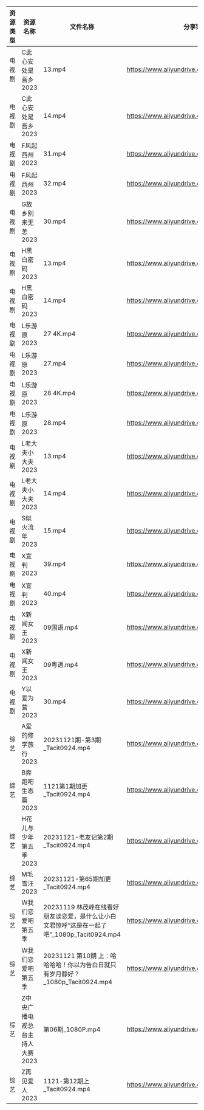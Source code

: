 | 资源类型 | 资源名称               | 文件名称                                                          | 分享链接                                      | 更新时间                |
| ---- | ------------------ | ------------------------------------------------------------- | ----------------------------------------- | ------------------- |
| 电视剧  | C此心安处是吾乡2023       | 13.mp4                                                        | https://www.aliyundrive.com/s/QQWm5c3V9Uh | 2023-11-22 07:40:04 |
| 电视剧  | C此心安处是吾乡2023       | 14.mp4                                                        | https://www.aliyundrive.com/s/QQWm5c3V9Uh | 2023-11-22 07:40:03 |
| 电视剧  | F风起西州2023          | 31.mp4                                                        | https://www.aliyundrive.com/s/yQtLhNGepAP | 2023-11-22 00:05:06 |
| 电视剧  | F风起西州2023          | 32.mp4                                                        | https://www.aliyundrive.com/s/yQtLhNGepAP | 2023-11-22 00:05:06 |
| 电视剧  | G故乡别来无恙2023        | 30.mp4                                                        | https://www.aliyundrive.com/s/19Yd53iwKSU | 2023-11-22 07:40:13 |
| 电视剧  | H黑白密码2023          | 13.mp4                                                        | https://www.aliyundrive.com/s/p23GgU4TRB6 | 2023-11-22 07:40:16 |
| 电视剧  | H黑白密码2023          | 14.mp4                                                        | https://www.aliyundrive.com/s/p23GgU4TRB6 | 2023-11-22 07:40:15 |
| 电视剧  | L乐游原2023           | 27 4K.mp4                                                     | https://www.aliyundrive.com/s/FE1ruJGrYMb | 2023-11-22 07:40:19 |
| 电视剧  | L乐游原2023           | 27.mp4                                                        | https://www.aliyundrive.com/s/FE1ruJGrYMb | 2023-11-22 07:40:19 |
| 电视剧  | L乐游原2023           | 28 4K.mp4                                                     | https://www.aliyundrive.com/s/FE1ruJGrYMb | 2023-11-22 07:40:18 |
| 电视剧  | L乐游原2023           | 28.mp4                                                        | https://www.aliyundrive.com/s/FE1ruJGrYMb | 2023-11-22 07:40:18 |
| 电视剧  | L老大夫小大夫2023        | 13.mp4                                                        | https://www.aliyundrive.com/s/GWSE766C2nF | 2023-11-22 00:05:14 |
| 电视剧  | L老大夫小大夫2023        | 14.mp4                                                        | https://www.aliyundrive.com/s/GWSE766C2nF | 2023-11-22 00:05:14 |
| 电视剧  | S似火流年2023          | 15.mp4                                                        | https://www.aliyundrive.com/s/UKFtN7MHpX6 | 2023-11-22 00:05:22 |
| 电视剧  | X宣判2023            | 39.mp4                                                        | https://www.aliyundrive.com/s/WZmywrp2FQC | 2023-11-22 00:05:29 |
| 电视剧  | X宣判2023            | 40.mp4                                                        | https://www.aliyundrive.com/s/WZmywrp2FQC | 2023-11-22 00:05:28 |
| 电视剧  | X新闻女王2023          | 09国语.mp4                                                      | https://www.aliyundrive.com/s/pQso7VmMDJg | 2023-11-22 00:05:31 |
| 电视剧  | X新闻女王2023          | 09粤语.mp4                                                      | https://www.aliyundrive.com/s/pQso7VmMDJg | 2023-11-22 00:05:31 |
| 电视剧  | Y以爱为营2023          | 30.mp4                                                        | https://www.aliyundrive.com/s/DLcrknc5Xuj | 2023-11-22 07:40:24 |
| 综艺   | A爱的修学旅行2023        | 20231121期-第3期_Tacit0924.mp4                                   | https://www.aliyundrive.com/s/EE9WNi94Ftz | 2023-11-22 00:05:36 |
| 综艺   | B奔跑吧生态篇2023        | 1121第1期加更_Tacit0924.mp4                                       | https://www.aliyundrive.com/s/9mE7QU1mwc4 | 2023-11-22 00:05:38 |
| 综艺   | H花儿与少年第五季2023      | 20231121-老友记第2期_Tacit0924.mp4                                 | https://www.aliyundrive.com/s/Rb3k2hgSjHJ | 2023-11-22 00:05:51 |
| 综艺   | M毛雪汪2023           | 20231121-第65期加更_Tacit0924.mp4                                 | https://www.aliyundrive.com/s/asPqfgPRqAg | 2023-11-22 00:05:58 |
| 综艺   | W我们恋爱吧第五季          | 20231119 林茂峰在线看好朋友谈恋爱，是什么让小白文君惊呼“这是在一起了吧”_1080p_Tacit0924.mp4 | https://www.aliyundrive.com/s/HKudLToehXL | 2023-11-22 00:06:14 |
| 综艺   | W我们恋爱吧第五季          | 20231121 第10期 上：哈哈哈哈！你以为告白日就只有岁月静好？_1080p_Tacit0924.mp4       | https://www.aliyundrive.com/s/HKudLToehXL | 2023-11-22 00:06:14 |
| 综艺   | Z中央广播电视总台主持人大赛2023 | 第06期_1080P.mp4                                                | https://www.aliyundrive.com/s/qDnMSFzbSyH | 2023-11-22 00:06:29 |
| 综艺   | Z再见爱人2023          | 1121-第12期上_Tacit0924.mp4                                      | https://www.aliyundrive.com/s/aouNVWvAZxj | 2023-11-22 00:06:32 |
